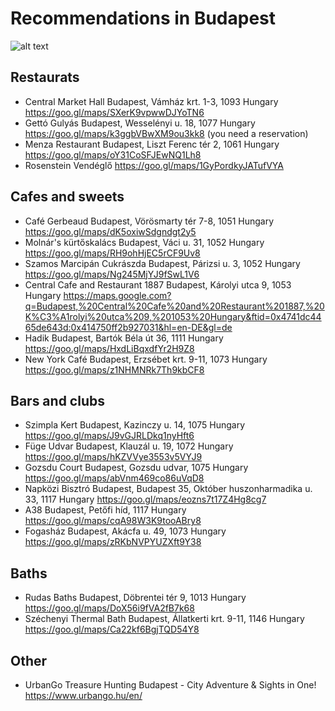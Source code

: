 # Recommendations in Budapest

![alt text](https://media.tacdn.com/media/attractions-splice-spp-674x446/06/71/a8/40.jpg)

## Restaurats
- Central Market Hall
Budapest, Vámház krt. 1-3, 1093 Hungary
https://goo.gl/maps/SXerK9vpwwDJYoTN6
- Gettó Gulyás
Budapest, Wesselényi u. 18, 1077 Hungary 
https://goo.gl/maps/k3ggbVBwXM9ou3kk8 (you need a reservation)
- Menza Restaurant
Budapest, Liszt Ferenc tér 2, 1061 Hungary
https://goo.gl/maps/oY31CoSFJEwNQ1Lh8
- Rosenstein Vendéglő
https://goo.gl/maps/1GyPordkyJATufVYA

## Cafes and sweets
- Café Gerbeaud
Budapest, Vörösmarty tér 7-8, 1051 Hungary
https://goo.gl/maps/dK5oxiwSdgndgt2y5
- Molnár's kürtőskalács
Budapest, Váci u. 31, 1052 Hungary
https://goo.gl/maps/RH9ohHjEC5rCF9Uv8
- Szamos Marcipán Cukrászda
Budapest, Párizsi u. 3, 1052 Hungary
https://goo.gl/maps/Ng245MjYJ9fSwL1V6
- Central Cafe and Restaurant 1887
Budapest, Károlyi utca 9, 1053 Hungary
https://maps.google.com?q=Budapest,%20Central%20Cafe%20and%20Restaurant%201887,%20K%C3%A1rolyi%20utca%209,%201053%20Hungary&ftid=0x4741dc4465de643d:0x414750ff2b927031&hl=en-DE&gl=de
- Hadik
Budapest, Bartók Béla út 36, 1111 Hungary
https://goo.gl/maps/HxdLiBqxdfYr2H9Z8
- New York Café
Budapest, Erzsébet krt. 9-11, 1073 Hungary
https://goo.gl/maps/z1NHMNRk7Th9kbCF8


## Bars and clubs
- Szimpla Kert
Budapest, Kazinczy u. 14, 1075 Hungary
https://goo.gl/maps/J9vGJRLDkq1nyHft6
- Füge Udvar
Budapest, Klauzál u. 19, 1072 Hungary
https://goo.gl/maps/hKZVVye3553v5VYJ9
- Gozsdu Court
Budapest, Gozsdu udvar, 1075 Hungary
https://goo.gl/maps/abVnm469co86uVqD8
- Napközi Bisztró
Budapest, Budapest 35, Október huszonharmadika u. 33, 1117 Hungary
https://goo.gl/maps/eozns7t17Z4Hg8cg7
- A38
Budapest, Petőfi híd, 1117 Hungary
https://goo.gl/maps/cqA98W3K9tooABry8
- Fogasház
Budapest, Akácfa u. 49, 1073 Hungary
https://goo.gl/maps/zRKbNVPYUZXft9Y38


## Baths
- Rudas Baths
Budapest, Döbrentei tér 9, 1013 Hungary
https://goo.gl/maps/DoX56i9fVA2fB7k68
- Széchenyi Thermal Bath
Budapest, Állatkerti krt. 9-11, 1146 Hungary
https://goo.gl/maps/Ca22kf6BgjTQD54Y8

## Other
- UrbanGo Treasure Hunting Budapest - City Adventure & Sights in One!
https://www.urbango.hu/en/
